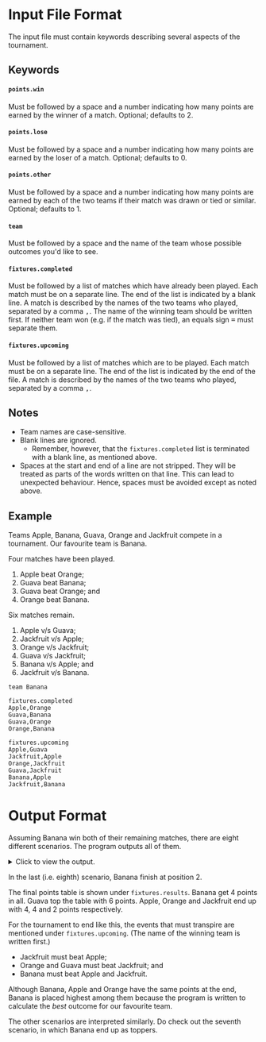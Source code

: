 # Input File Format
The input file must contain keywords describing several aspects of the tournament.

## Keywords
#### `points.win`
Must be followed by a space and a number indicating how many points are earned by the winner of a match. Optional;
defaults to 2.

#### `points.lose`
Must be followed by a space and a number indicating how many points are earned by the loser of a match. Optional;
defaults to 0.

#### `points.other`
Must be followed by a space and a number indicating how many points are earned by each of the two teams if their match
was drawn or tied or similar. Optional; defaults to 1.

#### `team`
Must be followed by a space and the name of the team whose possible outcomes you'd like to see.

#### `fixtures.completed`
Must be followed by a list of matches which have already been played. Each match must be on a separate line. The end of
the list is indicated by a blank line. A match is described by the names of the two teams who played, separated by a
comma <kbd>,</kbd>. The name of the winning team should be written first. If neither team won (e.g. if the match was
tied), an equals sign <kbd>=</kbd> must separate them.

#### `fixtures.upcoming`
Must be followed by a list of matches which are to be played. Each match must be on a separate line. The end of the
list is indicated by the end of the file. A match is described by the names of the two teams who played, separated by a
comma <kbd>,</kbd>.

## Notes
* Team names are case-sensitive.
* Blank lines are ignored.
  * Remember, however, that the `fixtures.completed` list is terminated with a blank line, as mentioned above.
* Spaces at the start and end of a line are not stripped. They will be treated as parts of the words written on that
  line. This can lead to unexpected behaviour. Hence, spaces must be avoided except as noted above.

## Example
Teams Apple, Banana, Guava, Orange and Jackfruit compete in a tournament. Our favourite team is Banana.

Four matches have been played.

1. Apple beat Orange;
1. Guava beat Banana;
1. Guava beat Orange; and
1. Orange beat Banana.

Six matches remain.

1. Apple v/s Guava;
1. Jackfruit v/s Apple;
1. Orange v/s Jackfruit;
1. Guava v/s Jackfruit;
1. Banana v/s Apple; and
1. Jackfruit v/s Banana.

```
team Banana

fixtures.completed
Apple,Orange
Guava,Banana
Guava,Orange
Orange,Banana

fixtures.upcoming
Apple,Guava
Jackfruit,Apple
Orange,Jackfruit
Guava,Jackfruit
Banana,Apple
Jackfruit,Banana
```

# Output Format
Assuming Banana win both of their remaining matches, there are eight different scenarios. The program outputs all of
them.

<details>

<summary>Click to view the output.</summary>

```
2
  fixtures.results
    Apple 6
    Banana 4
    Guava 4
    Jackfruit 4
    Orange 2
  fixtures.upcoming
    Apple,Jackfruit
    Banana,Apple
    Jackfruit,Orange
    Jackfruit,Guava
    Banana,Jackfruit
3
  fixtures.results
    Apple 6
    Guava 6
    Banana 4
    Orange 2
    Jackfruit 2
  fixtures.upcoming
    Apple,Jackfruit
    Banana,Apple
    Jackfruit,Orange
    Guava,Jackfruit
    Banana,Jackfruit
2
  fixtures.results
    Apple 6
    Banana 4
    Orange 4
    Guava 4
    Jackfruit 2
  fixtures.upcoming
    Apple,Jackfruit
    Banana,Apple
    Orange,Jackfruit
    Jackfruit,Guava
    Banana,Jackfruit
3
  fixtures.results
    Apple 6
    Guava 6
    Banana 4
    Orange 4
    Jackfruit 0
  fixtures.upcoming
    Apple,Jackfruit
    Banana,Apple
    Orange,Jackfruit
    Guava,Jackfruit
    Banana,Jackfruit
2
  fixtures.results
    Jackfruit 6
    Banana 4
    Apple 4
    Guava 4
    Orange 2
  fixtures.upcoming
    Jackfruit,Apple
    Banana,Apple
    Jackfruit,Orange
    Jackfruit,Guava
    Banana,Jackfruit
2
  fixtures.results
    Guava 6
    Banana 4
    Apple 4
    Jackfruit 4
    Orange 2
  fixtures.upcoming
    Jackfruit,Apple
    Banana,Apple
    Jackfruit,Orange
    Guava,Jackfruit
    Banana,Jackfruit
1
  fixtures.results
    Banana 4
    Apple 4
    Orange 4
    Guava 4
    Jackfruit 4
  fixtures.upcoming
    Jackfruit,Apple
    Banana,Apple
    Orange,Jackfruit
    Jackfruit,Guava
    Banana,Jackfruit
2
  fixtures.results
    Guava 6
    Banana 4
    Apple 4
    Orange 4
    Jackfruit 2
  fixtures.upcoming
    Jackfruit,Apple
    Banana,Apple
    Orange,Jackfruit
    Guava,Jackfruit
    Banana,Jackfruit
```

</details>

In the last (i.e. eighth) scenario, Banana finish at position 2.

The final points table is shown under `fixtures.results`. Banana get 4 points in all. Guava top the table with 6
points. Apple, Orange and Jackfruit end up with 4, 4 and 2 points respectively.

For the tournament to end like this, the events that must transpire are mentioned under `fixtures.upcoming`. (The name
of the winning team is written first.)
* Jackfruit must beat Apple;
* Orange and Guava must beat Jackfruit; and
* Banana must beat Apple and Jackfruit.

Although Banana, Apple and Orange have the same points at the end, Banana is placed highest among them because the
program is written to calculate the _best_ outcome for our favourite team.

The other scenarios are interpreted similarly. Do check out the seventh scenario, in which Banana end up as toppers.
